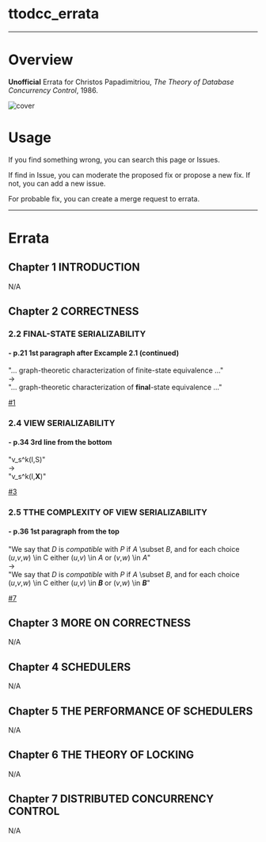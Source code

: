 # ttodcc_errata

---

# Overview
**Unofficial** Errata for Christos Papadimitriou, *The Theory of Database Concurrency Control*, 1986.

![cover](https://user-images.githubusercontent.com/47991351/72767770-8119ac80-3c38-11ea-94e3-40cfc4efc4f3.jpg)

# Usage
If you find something wrong, you can search this page or Issues.

If find in Issue, you can moderate the proposed fix or propose a new fix.
If not, you can add a new issue.

For probable fix, you can create a merge request to errata.


---
# Errata

## Chapter 1 INTRODUCTION
N/A

## Chapter 2 CORRECTNESS

### 2.2 FINAL-STATE SERIALIZABILITY
#### - p.21 1st paragraph after Excample 2.1 (continued)
"... graph-theoretic characterization of finite-state equivalence ..."  
->  
"... graph-theoretic characterization of **final**-state equivalence ..."

[#1](https://github.com/supisula/ttodcc_errata/issues/1)

### 2.4 VIEW SERIALIZABILITY
#### - p.34 3rd line from the bottom
"v_s^k(I,S)"  
->  
"v_s^k(I,**X**)"

[#3](https://github.com/supisula/ttodcc_errata/issues/3)

### 2.5 TTHE COMPLEXITY OF VIEW SERIALIZABILITY
#### - p.36 1st paragraph from the top
"We say that *D* is *compatible* with *P* if *A* \subset *B*, and for each choice (*u*,*v*,*w*) \in C either (*u*,*v*) \in *A* or (*v*,*w*) \in *A*"  
->  
"We say that *D* is *compatible* with *P* if *A* \subset *B*, and for each choice (*u*,*v*,*w*) \in C either (*u*,*v*) \in ***B*** or (*v*,*w*) \in ***B***"

[#7](https://github.com/supisula/ttodcc_errata/issues/7)


## Chapter 3 MORE ON CORRECTNESS
N/A
## Chapter 4 SCHEDULERS
N/A
## Chapter 5 THE PERFORMANCE OF SCHEDULERS
N/A
## Chapter 6 THE THEORY OF LOCKING
N/A
## Chapter 7 DISTRIBUTED CONCURRENCY CONTROL
N/A
